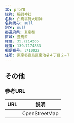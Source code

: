 ```yaml
---
ID: prbY8
総称: 稲荷神社
名称: 白鳥稲荷大明神
名称読み: null
別名: null
都道府県: 東京都
区域: 豊島区
緯度: 35.7214205
経度: 139.7174833
郵便番号: 1710022
住所: 東京都豊島区南池袋４丁目２−７
---
```


## その他

### 参考URL

| URL | 説明          |
| --- | ------------- |
|     | OpenStreetMap |
